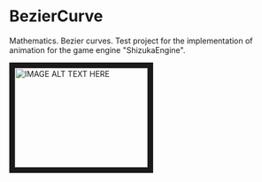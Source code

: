 # BezierCurve
Mathematics. Bezier curves. Test project for the implementation of animation for the game engine "ShizukaEngine".

<a href="http://www.youtube.com/watch?feature=player_embedded&v=PJ6ycJ5OCO8" target="_blank">
  <img src="http://img.youtube.com/vi/PJ6ycJ5OCO8/0.jpg" alt="IMAGE ALT TEXT HERE" width="240" height="180" border="10" />
</a>
